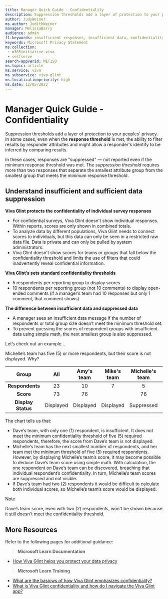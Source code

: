 ```yaml
---
title: Manager Quick Guide - Confidentiality
description: Suppression thresholds add a layer of protection to your peoples' privacy. Learn about data suppression and insufficient data suppression.
author: JudyWeiner
ms.author: JudithWeiner
manager: MelissaBarry
audience: admin
f1.keywords: insufficient responses, insufficient data, confidentiality
keywords: Microsoft Privacy Statement 
ms.collection: 
 - m365initiative-viva
 - selfserve
search-appverid: MET150
ms.topic: article
ms.service: viva
ms.subservice: viva-glint
ms.localizationpriority: high
ms.date: 12/05/2023
---
```


# Manager Quick Guide - Confidentiality
Suppression thresholds add a layer of protection to your peoples' privacy. In some cases, even when the **response threshold** is met, the ability to filter results by responder attributes and might allow a responder's identify to be inferred by comparing results. 

In these cases, responses are "suppressed" — not reported even if the minimum response threshold was met. The *suppression threshold* requires more than two responses that separate the smallest attribute group from the smallest group that meets the minimum response threshold.

## Understand insufficient and sufficient data suppression
**Viva Glint protects the confidentiality of individual survey responses** 

- For confidential surveys, Viva Glint doesn't show individual responses. Within reports, scores are only shown in combined totals. 
- To analyze data by different populations, Viva Glint needs to connect scores to individuals, but this data can only be seen in a restricted raw data file. Data is private and can only be pulled by system administrators. 
- Viva Glint doesn't show scores for teams or groups that fall below the confidentiality threshold and limits the use of filters that could inadvertently reveal confidential information. 

**Viva Glint’s sets standard confidentiality thresholds** 
- 5 respondents per reporting group to display scores 
- 10 respondents per reporting group (not 10 comments) to display open- ended comments (if a manager’s team had 10 responses but only 1 comment, that comment shows) 

**The difference between insufficient data and suppressed data** 
- A manager sees an insufficient data message if the number of respondents or total group size doesn’t meet the minimum threshold set. 
- To prevent guessing the scores of respondent groups with insufficient data using simple math, the next smallest group is also suppressed.  

Let’s check out an example... 

Michelle’s team has five (5) or more respondents, but their score is not displayed. Why?

|**Group**|**All**|**Amy's team**|**Mike's team**|**Michelle's team**|**Dave's team**|
|:-------:|:-----:|:------------:|:-------------:|:-----------------:|:-------------:|
|**Respondents**|23|10|7|5|1|
|**Score**|73|76||76|~~76~~|?|
|**Display Status**|Displayed|Displayed|Displayed|Suppressed|Insufficient|

The chart tells us that:
- Dave’s team, with only one (1) respondent, is insufficient. It does not meet the minimum confidentiality threshold of five (5) required respondents, therefore, the score from Dave’s team is not displayed. 
- Michelle’s team has the next smallest number of respondents, and her team met the minimum threshold of five (5) required respondents. However, by displaying Michelle’s team’s score, it may become possible to deduce Dave’s team score using simple math. With calculation, the one respondent on Dave’s team can be discovered, breaching that individual respondent’s confidentiality. In turn, Michelle’s team scores are suppressed and not visible. 
- If Dave’s team had two (2) respondents it would be difficult to calculate both individual scores, so Michelle’s team’s score would be displayed. 
> [!NOTE]
> Dave’s team score, even with two (2) respondents, won't be shown because it still doesn't meet the confidentiality threshold. 

## More Resources
Refer to the following pages for additional guidance:
>**Microsoft Learn Documentation** 
- [How Viva Glint helps you protect your data privacy](go.microsoft.com/fwlink/?linkid=2230922)
>**Microsoft Learn Training**
- [What are the basicws of how Viva Glint emphasizes confidentiality?](https://learn.microsoft.com/training/modules/viva-glint-learn-how-setup-viva-glint/4-what-basics-viva-glint-emphasizes-confidentiality?ns-enrollment-type=learningpath&ns-enrollment-id=learn.viva-glint-program-design-setup)
- [What is Viva Glint confidentiality and how do I navigate the Viva Glint app?](https://learn.microsoft.com/training/modules/viva-glint-navigate-share-viva-glint-results/1-describe-confidentiality-navigate-viva-glint)




